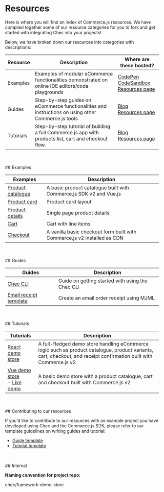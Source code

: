 # Resources

Here is where you will find an index of Commerce.js resources. We have compiled together some of our resource categories for you to fork and get started with integrating Chec into your projects!

Below, we have broken down our resources into categories with descriptions:

| Resource   |      Description      |  Where are these hosted? |
|----------|-------------|------|
| Examples |   Examples of modular eCommerce functionalities demonstrated on online IDE editors/code playgrounds   |   [CodePen](https://codepen.io/commercejs)</br>[CodeSandbox](https://codesandbox.io/)</br>  [Resources page](https://commercejs.com/resources/) |
| Guides |  Step-by-step guides on eCommerce functionalities and instructions on using other Commerce.js tools | [Blog](https://commercejs.com/blog/)</br>[Resources page](https://commercejs.com/resources/)  |
| Tutorials | Step-by-step tutorial of building a full Commerce.js app with products list, cart and checkout flow. | [Blog](https://commercejs.com/blog/)</br>[Resources page](https://commercejs.com/resources/) |

</br>
</br>
## Examples

| Examples   |      Description      |
|----------|-------------|
| [Product catalogue](https://codesandbox.io/s/product-catalogue-demo-4pvpq) |  A basic product catalogue built with Commerce.js SDK v2 and Vue.js  |
| [Product card]() |  Product card layout  |
| [Product details]() |  Single page product details  |
| [Cart]() |  Cart with line items |
| [Checkout](https://codepen.io/commercejs/pen/oNXvpxZ) |  A vanilla basic checkout form built with Commerce.js v2 installed as CDN |

</br>
</br>
## Guides 

| Guides   |      Description      |
|----------|-------------|
| [Chec CLI](https://commercejs.com/blog/getting-started-with-the-chec-cli) |  Guide on getting started with using the Chec CLI |
| [Email receipt template](https://github.com/chec/chec-receipt) |  Create an email order receipt using MJML |

</br>
</br>
## Tutorials 

| Tutorials   |      Description      |
|----------|-------------|
| [React demo store](https://commercejs.com/blog/create-an-ecommerce-store-with-vuejs) |  A full-fledged demo store handling eCommerce logic such as product catalogue, product variants, cart, checkout, and receipt confirmation built with Commerce.js v2 |
| [Vue demo store](https://github.com/jaepass/example-cjs-vue)</br> - [Live demo](https://codesandbox.io/s/vue-demo-store-z6twt) |  A basic demo store with a product catalogue, cart and checkout built with Commerce.js v2 |

</br>
</br>
## Contributing to our resources

If you'd like to contribute to our resources with an example project you have developed using Chec and the Commerce.js SDK, please refer to our template guidelines on writing guides and tutorial:

- [Guide template](https://github.com/chec/resources/blob/master/templates/guide-template.md)
- [Tutorial template](https://github.com/chec/resources/blob/master/templates/tutorial-template.md)

</br>
</br>
## Internal 

**Naming convention for project repo:** 

chec/framework-demo-store